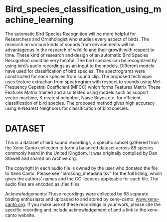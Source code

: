 # Bird_species_classification_using_machine_learning
The automatic Bird Species Recognition will be more helpful for Researchers and Ornithologist who studies every aspect of birds. The research on various kinds of sounds from environments will be advantageous in the research of wildlife and their growth with respect to time. These kind of research and design of an automatic Bird Species Recognition could be very helpful. The bird species can be recognized by using bird’s audio recordings as an input to the models. Different models have used for classification of bird species. The spectrograms were constructed for each species from sound clip. The proposed technique uses feature extraction from spectrogram with respect to sounds using Mel-Frequency Cepstral Coefficient (MFCC) which forms Features Matrix These Features Matrix trained and also tested using models such as support vector machine, K-nearest neighbor, Naïve Bayes etc. for efficient classification of bird species. The proposed method gives high accuracy using K-Nearest Neighbors for classification of bird species.
# DATASET 
This is a dataset of bird sound recordings, a specific subset gathered from the Xeno Canto collection to form a balanced dataset across 88 species commonly heard in the United Kingdom. It was originally compiled by Dan Stowell and shared on Archive.org.

The copyright in each audio file is owned by the user who donated the file to Xeno Canto. Please see "birdsong_metadata.tsv" for the full listing, which gives the authors' names and the CC licences applicable for each file. The audio files are encoded as .flac files.

Acknowledgements:
These recordings were collected by 68 separate birding enthusiasts and uploaded to and stored by xeno-canto: www.xeno-canto.org. If you make use of these recordings in your work, please cite the specific recording and include acknowledgement of and a link to the xeno-canto website.

